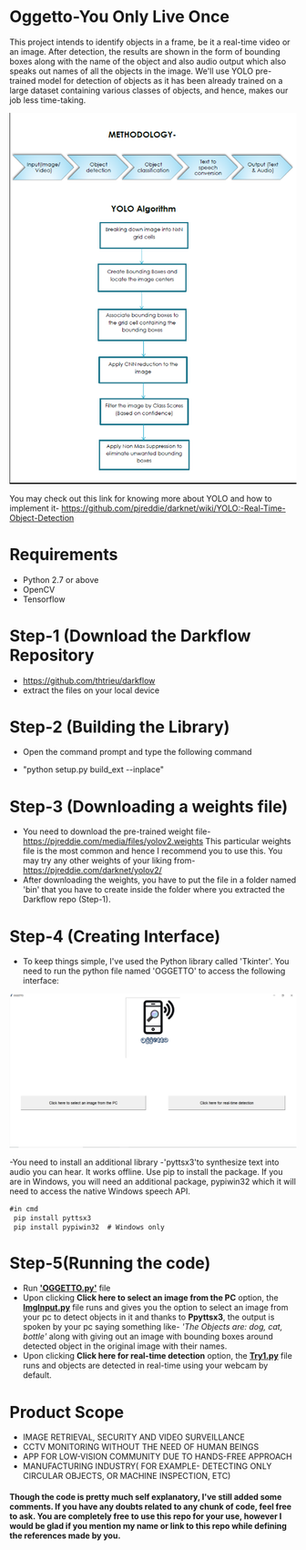 # Oggetto-You Only Live Once

This project intends to identify objects in a frame, be it a real-time video or an image. After detection, the results are shown in the form of bounding boxes along with the name of the object and also audio output which also speaks out names of all the objects in the image. We'll use YOLO pre-trained model for detection of objects as it has been already trained on a large dataset containing various classes of objects, and hence, makes our job less time-taking. 

![Methodology and Algorithm](https://github.com/Thecapable/Oggetto---You-Only-Live-Once/blob/master/Methodology.png)

You may check out this link for knowing more about YOLO and how to implement it- https://github.com/pjreddie/darknet/wiki/YOLO:-Real-Time-Object-Detection

# Requirements
- Python 2.7 or above
- OpenCV
- Tensorflow

# Step-1 (Download the Darkflow Repository
- https://github.com/thtrieu/darkflow
- extract the files on your local device

# Step-2 (Building the Library)
- Open the command prompt and type the following command

 * "python setup.py build_ext --inplace" 
 
 # Step-3 (Downloading a weights file)
 - You need to download the pre-trained weight file- https://pjreddie.com/media/files/yolov2.weights
 This particular weights file is the most common and hence I recommend you to use this. You may try any other weights of your liking from- https://pjreddie.com/darknet/yolov2/
 - After downloading the weights, you have to put the file in a folder named 'bin' that you have to create inside the folder where you extracted the Darkflow repo (Step-1).
 
 # Step-4 (Creating Interface)
 - To keep things simple, I've used the Python library called 'Tkinter'. You need to run the python file named 'OGGETTO' to access the following interface:
 
 ![Snapshot of Interface](https://github.com/Thecapable/Oggetto---You-Only-Live-Once/blob/master/interface%20snippet.PNG)
 
 -You need to install an additional library -'pyttsx3'to synthesize text into audio you can hear. It works offline.
 Use pip to install the package. If you are in Windows, you will need an additional package, pypiwin32 which it will need to access the native Windows speech API.

```
#in cmd
 pip install pyttsx3
 pip install pypiwin32  # Windows only
```


# Step-5(Running the code)
- Run [__'OGGETTO.py'__](https://github.com/Thecapable/Oggetto---You-Only-Live-Once/blob/master/OGGETTO.py) file
- Upon clicking __Click here to select an image from the PC__ option, the [__ImgInput.py__](https://github.com/Thecapable/Oggetto---You-Only-Live-Once/blob/master/ImgInput.py) file runs and gives you the option to select an image from your pc to detect objects in it and thanks to __Ppyttsx3__, the output is spoken by your pc saying something like- _'The Objects are: dog, cat, bottle'_ along with giving out an image with bounding boxes around detected object in the original image with their names.
- Upon clicking __Click here for real-time detection__ option, the [__Try1.py__](https://github.com/Thecapable/Oggetto---You-Only-Live-Once/blob/master/Try1.py) file runs and objects are detected in real-time using your webcam by default.

# Product Scope
*	IMAGE RETRIEVAL, SECURITY AND VIDEO SURVEILLANCE 
*	CCTV MONITORING WITHOUT THE NEED OF HUMAN BEINGS
*	APP FOR LOW-VISION COMMUNITY DUE TO HANDS-FREE APPROACH
*	MANUFACTURING INDUSTRY( FOR EXAMPLE- DETECTING ONLY CIRCULAR OBJECTS, OR MACHINE INSPECTION, ETC)

#### Though the code is pretty much self explanatory, I've still added some comments. If you have any doubts related to any chunk of code, feel free to ask. You are completely free to use this repo for your use, however I would be glad if you mention my name or link to this repo while defining the references made by you. 
